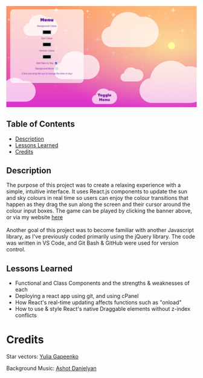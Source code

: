 [![banner](src/components/imgs/Banner.png)](https://khyleb.github.io/sunset-maker/)

## Table of Contents
- [Description](#description)
- [Lessons Learned](#lessons-learned)
- [Credits](#credits)

## Description

The purpose of this project was to create a relaxing experience with a simple, intuitive interface. It uses React.js components to update the sun and sky colours in real time so users can enjoy the colour transitions that happen as they drag the sun along the screen and their cursor around the colour input boxes. The game can be played by clicking the banner above, or via my website [here](https://kbest.ca/sunset-maker/)
<br><br>
Another goal of this project was to become familiar with another Javascript library, as I've previously coded primarily using the jQuery library. The code was written in VS Code, and Git Bash & GitHub were used for version control.

## Lessons Learned

- Functional and Class Components and the strengths & weaknesses of each
- Deploying a react app using git, and using cPanel
- How React's real-time updating affects functions such as "onload"
- How to use & style React's native Draggable elements without z-index conflicts

# Credits

Star vectors: [Yulia Gapeenko](https://www.vecteezy.com/vector-art/2476491-set-of-original-stars-sparkle-firework-decoration-twinkle-shiny-flash-icon)

Background Music: [Ashot Danielyan](https://pixabay.com/users/ashot-danielyan-composer-27049680/)
